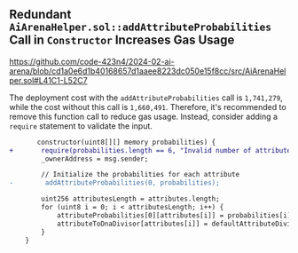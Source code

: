 ## Redundant `AiArenaHelper.sol::addAttributeProbabilities` Call in `Constructor` Increases Gas Usage

https://github.com/code-423n4/2024-02-ai-arena/blob/cd1a0e6d1b40168657d1aaee8223dc050e15f8cc/src/AiArenaHelper.sol#L41C1-L52C7

The deployment cost with the `addAttributeProbabilities` call is `1,741,279`, while the cost without this call is `1,660,491`. Therefore, it's recommended to remove this function call to reduce gas usage. Instead, consider adding a `require` statement to validate the input.

```diff
       constructor(uint8[][] memory probabilities) {
+       require(probabilities.length == 6, "Invalid number of attribute arrays");
        _ownerAddress = msg.sender;

        // Initialize the probabilities for each attribute
-        addAttributeProbabilities(0, probabilities); 

        uint256 attributesLength = attributes.length;
        for (uint8 i = 0; i < attributesLength; i++) {
            attributeProbabilities[0][attributes[i]] = probabilities[i];
            attributeToDnaDivisor[attributes[i]] = defaultAttributeDivisor[i];
        }
    }
